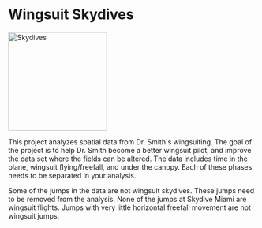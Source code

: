 # Wingsuit Skydives

<img src="#
  https://github.com/SaharAwaji/personal-website/blob/main/logo%20of%20ucf.png" alt="Skydives" width="200"/>

This project analyzes spatial data from Dr. Smith's wingsuiting. The goal of the project is to help Dr. Smith become a better wingsuit pilot, 
and improve the data set where the fields can be altered. 
The data includes time in the plane, wingsuit flying/freefall, and under the canopy. 
Each of these phases needs to be separated in your analysis.

Some of the jumps in the data are not wingsuit skydives. These jumps need to be removed from the analysis. 
None of the jumps at Skydive Miami are wingsuit flights. Jumps with very little horizontal freefall movement are not wingsuit jumps.

